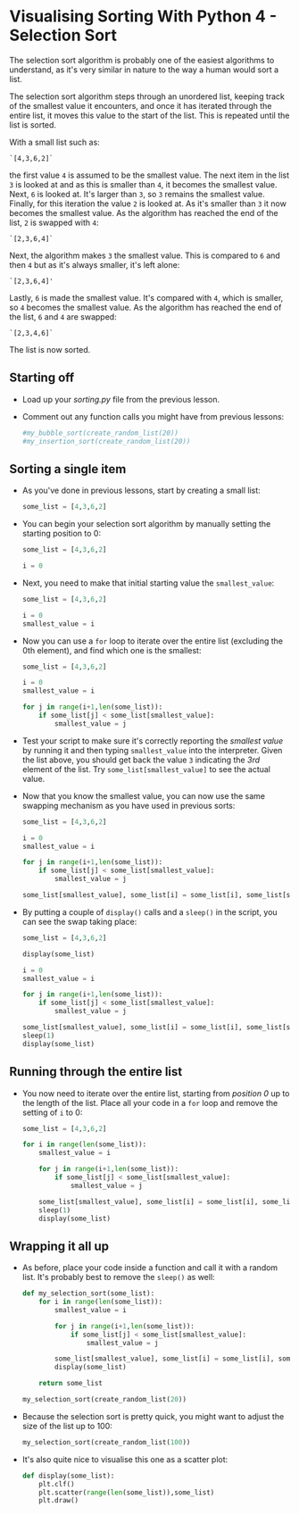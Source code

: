 # Visualising Sorting With Python 4 - Selection Sort

The selection sort algorithm is probably one of the easiest algorithms to understand, as it's very similar in nature to the way a human would sort a list.

The selection sort algorithm steps through an unordered list, keeping track of the smallest value it encounters, and once it has iterated through the entire list, it moves this value to the start of the list. This is repeated until the list is sorted.

With a small list such as:

    `[4,3,6,2]`

the first value `4` is assumed to be the smallest value. The next item in the list `3` is looked at and as this is smaller than `4`, it becomes the smallest value. Next, `6` is looked at. It's larger than `3`, so `3` remains the smallest value. Finally, for this iteration the value `2` is looked at. As it's smaller than `3` it now becomes the smallest value. As the algorithm has reached the end of the list, `2` is swapped with `4`:

    `[2,3,6,4]`

Next, the algorithm makes `3` the smallest value. This is compared to `6` and then `4` but as it's always smaller, it's left alone:

    `[2,3,6,4]'

Lastly, `6` is made the smallest value. It's compared with `4`, which is smaller, so `4` becomes the smallest value. As the algorithm has reached the end of the list, `6` and `4` are swapped:

    `[2,3,4,6]`

The list is now sorted.

## Starting off

- Load up your *sorting.py* file from the previous lesson.
- Comment out any function calls you might have from previous lessons:

	```python
	#my_bubble_sort(create_random_list(20))
	#my_insertion_sort(create_random_list(20))
	```

## Sorting a single item

- As you've done in previous lessons, start by creating a small list:

  ```python
  some_list = [4,3,6,2]
  ```

- You can begin your selection sort algorithm by manually setting the starting position to 0:

	```python
	some_list = [4,3,6,2]

	i = 0
	```

- Next, you need to make that initial starting value the `smallest_value`:

	```python
	some_list = [4,3,6,2]

	i = 0
	smallest_value = i
	```

- Now you can use a `for` loop to iterate over the entire list (excluding the 0th element), and find which one is the smallest:

	```python
	some_list = [4,3,6,2]

	i = 0
	smallest_value = i

	for j in range(i+1,len(some_list)):
		if some_list[j] < some_list[smallest_value]:
			smallest_value = j
	```

- Test your script to make sure it's correctly reporting the *smallest value* by running it and then typing `smallest_value` into the interpreter. Given the list above, you should get back the value `3` indicating the *3rd* element of the list. Try `some_list[smallest_value]` to see the actual value.

- Now that you know the smallest value, you can now use the same swapping mechanism as you have used in previous sorts:

	```python
	some_list = [4,3,6,2]

	i = 0
	smallest_value = i

	for j in range(i+1,len(some_list)):
		if some_list[j] < some_list[smallest_value]:
			smallest_value = j

	some_list[smallest_value], some_list[i] = some_list[i], some_list[smallest_value]
	```

- By putting a couple of `display()` calls and a `sleep()` in the script, you can see the swap taking place:

	```python
	some_list = [4,3,6,2]

	display(some_list)

	i = 0
	smallest_value = i

	for j in range(i+1,len(some_list)):
		if some_list[j] < some_list[smallest_value]:
			smallest_value = j

	some_list[smallest_value], some_list[i] = some_list[i], some_list[smallest_value]
	sleep(1)	
	display(some_list)	
	```

## Running through the entire list

- You now need to iterate over the entire list, starting from *position 0* up to the length of the list. Place all your code in a `for` loop and remove the setting of `i` to 0:

	```python
	some_list = [4,3,6,2]

	for i in range(len(some_list)):
		smallest_value = i

		for j in range(i+1,len(some_list)):
			if some_list[j] < some_list[smallest_value]:
				smallest_value = j

		some_list[smallest_value], some_list[i] = some_list[i], some_list[smallest_value]
		sleep(1)	
		display(some_list)
	```

## Wrapping it all up

- As before, place your code inside a function and call it with a random list. It's probably best to remove the `sleep()` as well:

	```python
	def my_selection_sort(some_list):
		for i in range(len(some_list)):
			smallest_value = i

			for j in range(i+1,len(some_list)):
				if some_list[j] < some_list[smallest_value]:
					smallest_value = j

			some_list[smallest_value], some_list[i] = some_list[i], some_list[smallest_value]
			display(some_list)	

		return some_list

	my_selection_sort(create_random_list(20))

	```

- Because the selection sort is pretty quick, you might want to adjust the size of the list up to 100:

	```python
	my_selection_sort(create_random_list(100))
	```

- It's also quite nice to visualise this one as a scatter plot:

	```python
	def display(some_list):
		plt.clf()
		plt.scatter(range(len(some_list)),some_list)
		plt.draw()
	```

